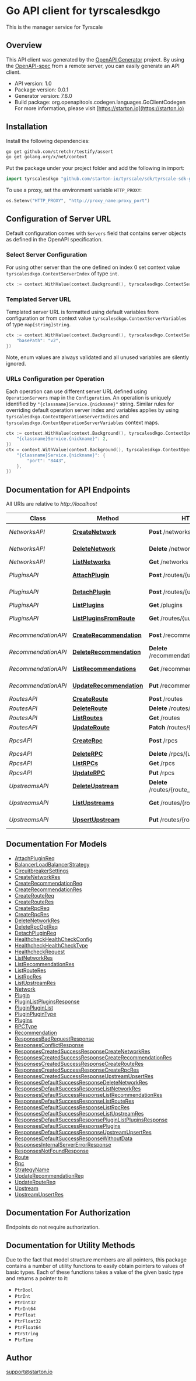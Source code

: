 # Go API client for tyrscalesdkgo

This is the manager service for Tyrscale

## Overview
This API client was generated by the [OpenAPI Generator](https://openapi-generator.tech) project.  By using the [OpenAPI-spec](https://www.openapis.org/) from a remote server, you can easily generate an API client.

- API version: 1.0
- Package version: 0.0.1
- Generator version: 7.6.0
- Build package: org.openapitools.codegen.languages.GoClientCodegen
For more information, please visit [https://starton.io](https://starton.io)

## Installation

Install the following dependencies:

```sh
go get github.com/stretchr/testify/assert
go get golang.org/x/net/context
```

Put the package under your project folder and add the following in import:

```go
import tyrscalesdkgo "github.com/starton-io/tyrscale/sdk/tyrscale-sdk-go"
```

To use a proxy, set the environment variable `HTTP_PROXY`:

```go
os.Setenv("HTTP_PROXY", "http://proxy_name:proxy_port")
```

## Configuration of Server URL

Default configuration comes with `Servers` field that contains server objects as defined in the OpenAPI specification.

### Select Server Configuration

For using other server than the one defined on index 0 set context value `tyrscalesdkgo.ContextServerIndex` of type `int`.

```go
ctx := context.WithValue(context.Background(), tyrscalesdkgo.ContextServerIndex, 1)
```

### Templated Server URL

Templated server URL is formatted using default variables from configuration or from context value `tyrscalesdkgo.ContextServerVariables` of type `map[string]string`.

```go
ctx := context.WithValue(context.Background(), tyrscalesdkgo.ContextServerVariables, map[string]string{
	"basePath": "v2",
})
```

Note, enum values are always validated and all unused variables are silently ignored.

### URLs Configuration per Operation

Each operation can use different server URL defined using `OperationServers` map in the `Configuration`.
An operation is uniquely identified by `"{classname}Service.{nickname}"` string.
Similar rules for overriding default operation server index and variables applies by using `tyrscalesdkgo.ContextOperationServerIndices` and `tyrscalesdkgo.ContextOperationServerVariables` context maps.

```go
ctx := context.WithValue(context.Background(), tyrscalesdkgo.ContextOperationServerIndices, map[string]int{
	"{classname}Service.{nickname}": 2,
})
ctx = context.WithValue(context.Background(), tyrscalesdkgo.ContextOperationServerVariables, map[string]map[string]string{
	"{classname}Service.{nickname}": {
		"port": "8443",
	},
})
```

## Documentation for API Endpoints

All URIs are relative to *http://localhost*

Class | Method | HTTP request | Description
------------ | ------------- | ------------- | -------------
*NetworksAPI* | [**CreateNetwork**](docs/NetworksAPI.md#createnetwork) | **Post** /networks | Create a network
*NetworksAPI* | [**DeleteNetwork**](docs/NetworksAPI.md#deletenetwork) | **Delete** /networks/{name} | Delete a network
*NetworksAPI* | [**ListNetworks**](docs/NetworksAPI.md#listnetworks) | **Get** /networks | Get list networks
*PluginsAPI* | [**AttachPlugin**](docs/PluginsAPI.md#attachplugin) | **Post** /routes/{uuid}/attach-plugin | Attach plugin to route
*PluginsAPI* | [**DetachPlugin**](docs/PluginsAPI.md#detachplugin) | **Post** /routes/{uuid}/detach-plugin | Detach plugin from route
*PluginsAPI* | [**ListPlugins**](docs/PluginsAPI.md#listplugins) | **Get** /plugins | Get list plugins
*PluginsAPI* | [**ListPluginsFromRoute**](docs/PluginsAPI.md#listpluginsfromroute) | **Get** /routes/{uuid}/plugins | Get list plugins from route
*RecommendationAPI* | [**CreateRecommendation**](docs/RecommendationAPI.md#createrecommendation) | **Post** /recommendations | Create a recommendation
*RecommendationAPI* | [**DeleteRecommendation**](docs/RecommendationAPI.md#deleterecommendation) | **Delete** /recommendations/{route_uuid} | Delete a recommendation
*RecommendationAPI* | [**ListRecommendations**](docs/RecommendationAPI.md#listrecommendations) | **Get** /recommendations | List recommendation
*RecommendationAPI* | [**UpdateRecommendation**](docs/RecommendationAPI.md#updaterecommendation) | **Put** /recommendations | Update a recommendation
*RoutesAPI* | [**CreateRoute**](docs/RoutesAPI.md#createroute) | **Post** /routes | Create a route
*RoutesAPI* | [**DeleteRoute**](docs/RoutesAPI.md#deleteroute) | **Delete** /routes/{uuid} | Delete a route
*RoutesAPI* | [**ListRoutes**](docs/RoutesAPI.md#listroutes) | **Get** /routes | Get list routes
*RoutesAPI* | [**UpdateRoute**](docs/RoutesAPI.md#updateroute) | **Patch** /routes/{uuid} | Update a route
*RpcsAPI* | [**CreateRpc**](docs/RpcsAPI.md#createrpc) | **Post** /rpcs | Create a new Rpc
*RpcsAPI* | [**DeleteRPC**](docs/RpcsAPI.md#deleterpc) | **Delete** /rpcs/{uuid} | Delete a RPC
*RpcsAPI* | [**ListRPCs**](docs/RpcsAPI.md#listrpcs) | **Get** /rpcs | List RPCs
*RpcsAPI* | [**UpdateRPC**](docs/RpcsAPI.md#updaterpc) | **Put** /rpcs | Update a RPC
*UpstreamsAPI* | [**DeleteUpstream**](docs/UpstreamsAPI.md#deleteupstream) | **Delete** /routes/{route_uuid}/upstreams/{uuid} | Delete a upstream
*UpstreamsAPI* | [**ListUpstreams**](docs/UpstreamsAPI.md#listupstreams) | **Get** /routes/{route_uuid}/upstreams | Get list upstreams
*UpstreamsAPI* | [**UpsertUpstream**](docs/UpstreamsAPI.md#upsertupstream) | **Put** /routes/{route_uuid}/upstreams | Create or update a upstream


## Documentation For Models

 - [AttachPluginReq](docs/AttachPluginReq.md)
 - [BalancerLoadBalancerStrategy](docs/BalancerLoadBalancerStrategy.md)
 - [CircuitbreakerSettings](docs/CircuitbreakerSettings.md)
 - [CreateNetworkRes](docs/CreateNetworkRes.md)
 - [CreateRecommendationReq](docs/CreateRecommendationReq.md)
 - [CreateRecommendationRes](docs/CreateRecommendationRes.md)
 - [CreateRouteReq](docs/CreateRouteReq.md)
 - [CreateRouteRes](docs/CreateRouteRes.md)
 - [CreateRpcReq](docs/CreateRpcReq.md)
 - [CreateRpcRes](docs/CreateRpcRes.md)
 - [DeleteNetworkRes](docs/DeleteNetworkRes.md)
 - [DeleteRpcOptReq](docs/DeleteRpcOptReq.md)
 - [DetachPluginReq](docs/DetachPluginReq.md)
 - [HealthcheckHealthCheckConfig](docs/HealthcheckHealthCheckConfig.md)
 - [HealthcheckHealthCheckType](docs/HealthcheckHealthCheckType.md)
 - [HealthcheckRequest](docs/HealthcheckRequest.md)
 - [ListNetworkRes](docs/ListNetworkRes.md)
 - [ListRecommendationRes](docs/ListRecommendationRes.md)
 - [ListRouteRes](docs/ListRouteRes.md)
 - [ListRpcRes](docs/ListRpcRes.md)
 - [ListUpstreamRes](docs/ListUpstreamRes.md)
 - [Network](docs/Network.md)
 - [Plugin](docs/Plugin.md)
 - [PluginListPluginsResponse](docs/PluginListPluginsResponse.md)
 - [PluginPluginList](docs/PluginPluginList.md)
 - [PluginPluginType](docs/PluginPluginType.md)
 - [Plugins](docs/Plugins.md)
 - [RPCType](docs/RPCType.md)
 - [Recommendation](docs/Recommendation.md)
 - [ResponsesBadRequestResponse](docs/ResponsesBadRequestResponse.md)
 - [ResponsesConflictResponse](docs/ResponsesConflictResponse.md)
 - [ResponsesCreatedSuccessResponseCreateNetworkRes](docs/ResponsesCreatedSuccessResponseCreateNetworkRes.md)
 - [ResponsesCreatedSuccessResponseCreateRecommendationRes](docs/ResponsesCreatedSuccessResponseCreateRecommendationRes.md)
 - [ResponsesCreatedSuccessResponseCreateRouteRes](docs/ResponsesCreatedSuccessResponseCreateRouteRes.md)
 - [ResponsesCreatedSuccessResponseCreateRpcRes](docs/ResponsesCreatedSuccessResponseCreateRpcRes.md)
 - [ResponsesCreatedSuccessResponseUpstreamUpsertRes](docs/ResponsesCreatedSuccessResponseUpstreamUpsertRes.md)
 - [ResponsesDefaultSuccessResponseDeleteNetworkRes](docs/ResponsesDefaultSuccessResponseDeleteNetworkRes.md)
 - [ResponsesDefaultSuccessResponseListNetworkRes](docs/ResponsesDefaultSuccessResponseListNetworkRes.md)
 - [ResponsesDefaultSuccessResponseListRecommendationRes](docs/ResponsesDefaultSuccessResponseListRecommendationRes.md)
 - [ResponsesDefaultSuccessResponseListRouteRes](docs/ResponsesDefaultSuccessResponseListRouteRes.md)
 - [ResponsesDefaultSuccessResponseListRpcRes](docs/ResponsesDefaultSuccessResponseListRpcRes.md)
 - [ResponsesDefaultSuccessResponseListUpstreamRes](docs/ResponsesDefaultSuccessResponseListUpstreamRes.md)
 - [ResponsesDefaultSuccessResponsePluginListPluginsResponse](docs/ResponsesDefaultSuccessResponsePluginListPluginsResponse.md)
 - [ResponsesDefaultSuccessResponsePlugins](docs/ResponsesDefaultSuccessResponsePlugins.md)
 - [ResponsesDefaultSuccessResponseUpstreamUpsertRes](docs/ResponsesDefaultSuccessResponseUpstreamUpsertRes.md)
 - [ResponsesDefaultSuccessResponseWithoutData](docs/ResponsesDefaultSuccessResponseWithoutData.md)
 - [ResponsesInternalServerErrorResponse](docs/ResponsesInternalServerErrorResponse.md)
 - [ResponsesNotFoundResponse](docs/ResponsesNotFoundResponse.md)
 - [Route](docs/Route.md)
 - [Rpc](docs/Rpc.md)
 - [StrategyName](docs/StrategyName.md)
 - [UpdateRecommendationReq](docs/UpdateRecommendationReq.md)
 - [UpdateRouteReq](docs/UpdateRouteReq.md)
 - [Upstream](docs/Upstream.md)
 - [UpstreamUpsertRes](docs/UpstreamUpsertRes.md)


## Documentation For Authorization

Endpoints do not require authorization.


## Documentation for Utility Methods

Due to the fact that model structure members are all pointers, this package contains
a number of utility functions to easily obtain pointers to values of basic types.
Each of these functions takes a value of the given basic type and returns a pointer to it:

* `PtrBool`
* `PtrInt`
* `PtrInt32`
* `PtrInt64`
* `PtrFloat`
* `PtrFloat32`
* `PtrFloat64`
* `PtrString`
* `PtrTime`

## Author

support@starton.io


